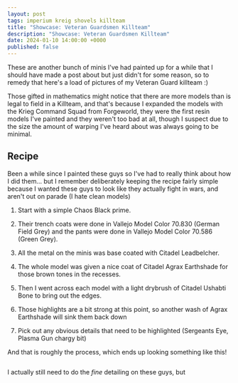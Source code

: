 ```yaml
---
layout: post
tags: imperium kreig shovels killteam
title: "Showcase: Veteran Guardsmen Killteam"
description: "Showcase: Veteran Guardsmen Killteam"
date: 2024-01-10 14:00:00 +0000
published: false
---
```


These are another bunch of minis I've had painted up for a while that I should have made a post about but just didn't for some reason, so to remedy that here's a load of pictures of my Veteran Guard killteam :)

Those gifted in mathematics might notice that there are more models than is legal to field in a Killteam, and that's because I expanded the models with the Krieg Command Squad from Forgeworld, they were the first resin models I've painted and they weren't too bad at all, though I suspect due to the size the amount of warping I've heard about was always going to be minimal.

## Recipe

Been a while since I painted these guys so I've had to really think about how I did them... but I remember deliberately keeping the recipe fairly simple because I wanted these guys to look like they actually fight in wars, and aren't out on parade (I hate clean models)

1. Start with a simple Chaos Black prime.

2. Their trench coats were done in Vallejo Model Color 70.830 (German Field Grey) and the pants were done in Vallejo Model Color 70.586 (Green Grey).

3. All the metal on the minis was base coated with Citadel Leadbelcher.

4. The whole model was given a nice coat of Citadel Agrax Earthshade for those brown tones in the recesses.

5. Then I went across each model with a light drybrush of Citadel Ushabti Bone to bring out the edges.

6. Those highlights are a bit strong at this point, so another wash of Agrax Earthshade will sink them back down

7. Pick out any obvious details that need to be highlighted (Sergeants Eye, Plasma Gun chargy bit)

And that is roughly the process, which ends up looking something like this!

![]()



I actually still need to do the *fine* detailing on these guys, but 